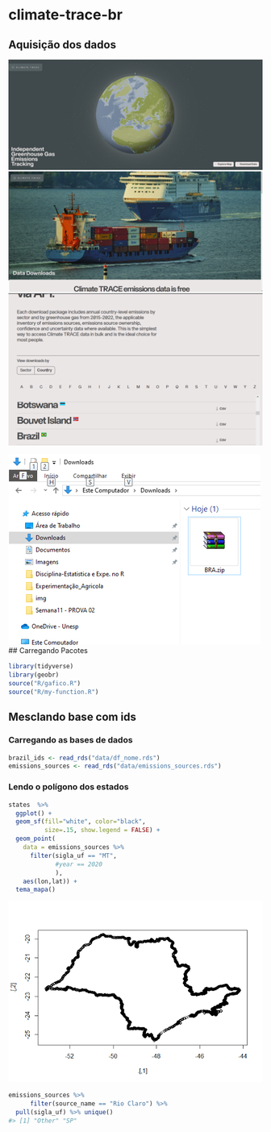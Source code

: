 
<!-- README.md is generated from README.Rmd. Please edit that file -->

# climate-trace-br

## Aquisição dos dados

![](img/img-01.png) ![](img/img-02.png) ![](img/img-03.png)

![](img/img-04.png) \## Carregando Pacotes

``` r
library(tidyverse)
library(geobr)
source("R/gafico.R")
source("R/my-function.R")
```

## Mesclando base com ids

### Carregando as bases de dados

``` r
brazil_ids <- read_rds("data/df_nome.rds")
emissions_sources <- read_rds("data/emissions_sources.rds")
```

### Lendo o polígono dos estados

``` r
states  %>%
  ggplot() +
  geom_sf(fill="white", color="black",
          size=.15, show.legend = FALSE) +
  geom_point(
    data = emissions_sources %>%
      filter(sigla_uf == "MT",
             #year == 2020
             ),
    aes(lon,lat)) +
  tema_mapa()
```

![](README_files/figure-gfm/unnamed-chunk-4-1.png)<!-- -->

``` r
emissions_sources %>%
      filter(source_name == "Rio Claro") %>% 
  pull(sigla_uf) %>% unique()
#> [1] "Other" "SP"
```
